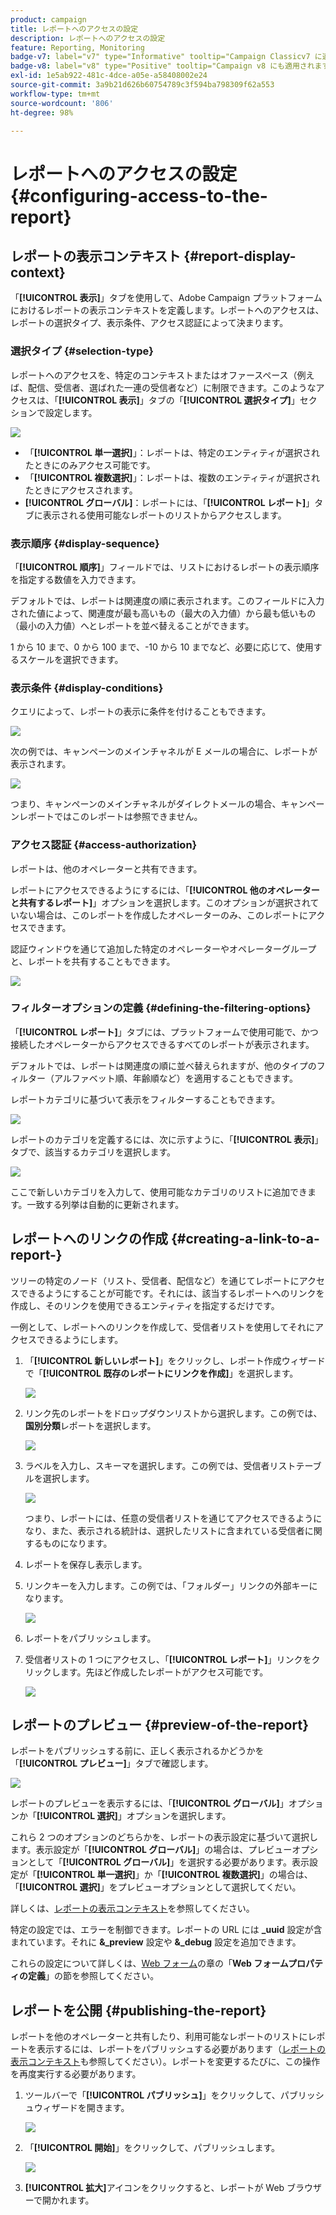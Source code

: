 ```yaml
---
product: campaign
title: レポートへのアクセスの設定
description: レポートへのアクセスの設定
feature: Reporting, Monitoring
badge-v7: label="v7" type="Informative" tooltip="Campaign Classicv7 に適用"
badge-v8: label="v8" type="Positive" tooltip="Campaign v8 にも適用されます"
exl-id: 1e5ab922-481c-4dce-a05e-a58408002e24
source-git-commit: 3a9b21d626b60754789c3f594ba798309f62a553
workflow-type: tm+mt
source-wordcount: '806'
ht-degree: 98%

---
```


# レポートへのアクセスの設定{#configuring-access-to-the-report}



## レポートの表示コンテキスト {#report-display-context}

「**[!UICONTROL 表示]**」タブを使用して、Adobe Campaign プラットフォームにおけるレポートの表示コンテキストを定義します。レポートへのアクセスは、レポートの選択タイプ、表示条件、アクセス認証によって決まります。

### 選択タイプ {#selection-type}

レポートへのアクセスを、特定のコンテキストまたはオファースペース（例えば、配信、受信者、選ばれた一連の受信者など）に制限できます。このようなアクセスは、「**[!UICONTROL 表示]**」タブの「**[!UICONTROL 選択タイプ]**」セクションで設定します。

![](assets/s_ncs_advuser_report_visibility_4.png)

* 「**[!UICONTROL 単一選択]**」：レポートは、特定のエンティティが選択されたときにのみアクセス可能です。
* 「**[!UICONTROL 複数選択]**」：レポートは、複数のエンティティが選択されたときにアクセスされます。
* **[!UICONTROL グローバル]**：レポートには、「**[!UICONTROL レポート]**」タブに表示される使用可能なレポートのリストからアクセスします。

### 表示順序 {#display-sequence}

「**[!UICONTROL 順序]**」フィールドでは、リストにおけるレポートの表示順序を指定する数値を入力できます。

デフォルトでは、レポートは関連度の順に表示されます。このフィールドに入力された値によって、関連度が最も高いもの（最大の入力値）から最も低いもの（最小の入力値）へとレポートを並べ替えることができます。

1 から 10 まで、0 から 100 まで、-10 から 10 までなど、必要に応じて、使用するスケールを選択できます。

### 表示条件 {#display-conditions}

クエリによって、レポートの表示に条件を付けることもできます。

![](assets/s_ncs_advuser_report_visibility_5.png)

次の例では、キャンペーンのメインチャネルが E メールの場合に、レポートが表示されます。

![](assets/s_ncs_advuser_report_visibility_6.png)

つまり、キャンペーンのメインチャネルがダイレクトメールの場合、キャンペーンレポートではこのレポートは参照できません。

### アクセス認証 {#access-authorization}

レポートは、他のオペレーターと共有できます。

レポートにアクセスできるようにするには、「**[!UICONTROL 他のオペレーターと共有するレポート]**」オプションを選択します。このオプションが選択されていない場合は、このレポートを作成したオペレーターのみ、このレポートにアクセスできます。

認証ウィンドウを通じて追加した特定のオペレーターやオペレーターグループと、レポートを共有することもできます。

![](assets/s_ncs_advuser_report_visibility_8.png)

### フィルターオプションの定義 {#defining-the-filtering-options}

「**[!UICONTROL レポート]**」タブには、プラットフォームで使用可能で、かつ接続したオペレーターからアクセスできるすべてのレポートが表示されます。

デフォルトでは、レポートは関連度の順に並べ替えられますが、他のタイプのフィルター（アルファベット順、年齢順など）を適用することもできます。

レポートカテゴリに基づいて表示をフィルターすることもできます。

![](assets/report_ovv_select_type.png)

レポートのカテゴリを定義するには、次に示すように、「**[!UICONTROL 表示]**」タブで、該当するカテゴリを選択します。

![](assets/report_select_category.png)

ここで新しいカテゴリを入力して、使用可能なカテゴリのリストに追加できます。一致する列挙は自動的に更新されます。

## レポートへのリンクの作成 {#creating-a-link-to-a-report-}

ツリーの特定のノード（リスト、受信者、配信など）を通じてレポートにアクセスできるようにすることが可能です。それには、該当するレポートへのリンクを作成し、そのリンクを使用できるエンティティを指定するだけです。

一例として、レポートへのリンクを作成して、受信者リストを使用してそれにアクセスできるようにします。

1. 「**[!UICONTROL 新しいレポート]**」をクリックし、レポート作成ウィザードで「**[!UICONTROL 既存のレポートにリンクを作成]**」を選択します。

   ![](assets/s_ncs_advuser_report_wizard_link_01.png)

1. リンク先のレポートをドロップダウンリストから選択します。この例では、**国別分類**&#x200B;レポートを選択します。

   ![](assets/s_ncs_advuser_report_wizard_link_02.png)

1. ラベルを入力し、スキーマを選択します。この例では、受信者リストテーブルを選択します。

   ![](assets/s_ncs_advuser_report_wizard_link_03.png)

   つまり、レポートには、任意の受信者リストを通じてアクセスできるようになり、また、表示される統計は、選択したリストに含まれている受信者に関するものになります。

1. レポートを保存し表示します。
1. リンクキーを入力します。この例では、「フォルダー」リンクの外部キーになります。

   ![](assets/s_ncs_advuser_report_wizard_link_04.png)

1. レポートをパブリッシュします。
1. 受信者リストの 1 つにアクセスし、「**[!UICONTROL レポート]**」リンクをクリックします。先ほど作成したレポートがアクセス可能です。

   ![](assets/s_ncs_advuser_report_wizard_link_05.png)

## レポートのプレビュー {#preview-of-the-report}

レポートをパブリッシュする前に、正しく表示されるかどうかを「**[!UICONTROL プレビュー]**」タブで確認します。

![](assets/s_ncs_advuser_report_preview_01.png)

レポートのプレビューを表示するには、「**[!UICONTROL グローバル]**」オプションか「**[!UICONTROL 選択]**」オプションを選択します。

これら 2 つのオプションのどちらかを、レポートの表示設定に基づいて選択します。表示設定が「**[!UICONTROL グローバル]**」の場合は、プレビューオプションとして「**[!UICONTROL グローバル]**」を選択する必要があります。表示設定が「**[!UICONTROL 単一選択]**」か「**[!UICONTROL 複数選択]**」の場合は、「**[!UICONTROL 選択]**」をプレビューオプションとして選択してくだい。

詳しくは、[レポートの表示コンテキスト](#report-display-context)を参照してください。

特定の設定では、エラーを制御できます。レポートの URL には **_uuid** 設定が含まれています。それに **&amp;_preview** 設定や **&amp;_debug** 設定を追加できます。

これらの設定について詳しくは、[Web フォーム](../../web/using/about-web-forms.md)の章の「**Web フォームプロパティの定義**」の節を参照してください。

## レポートを公開 {#publishing-the-report}

レポートを他のオペレーターと共有したり、利用可能なレポートのリストにレポートを表示するには、レポートをパブリッシュする必要があります（[レポートの表示コンテキスト](#report-display-context)も参照してください）。レポートを変更するたびに、この操作を再度実行する必要があります。

1. ツールバーで「**[!UICONTROL パブリッシュ]**」をクリックして、パブリッシュウィザードを開きます。

   ![](assets/s_ncs_advuser_report_publish_01.png)

1. 「**[!UICONTROL 開始]**」をクリックして、パブリッシュします。

   ![](assets/s_ncs_advuser_report_publish_02.png)

1. **[!UICONTROL 拡大]**&#x200B;アイコンをクリックすると、レポートが Web ブラウザーで開かれます。
